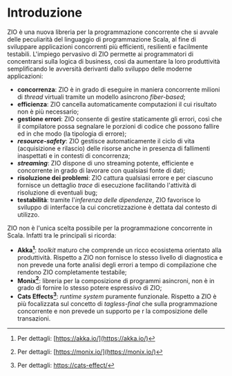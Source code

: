 # Introduzione
ZIO è una nuova libreria per la programmazione concorrente che si avvale delle peculiarità del linguaggio di programmazione Scala, al fine di sviluppare applicazioni concorrenti più efficienti, resilienti e facilmente testabili. L'impiego pervasivo di ZIO permette ai programmatori di concentrarsi sulla logica di business, così da aumentare la loro produttività semplificando le avversità derivanti dallo sviluppo delle moderne applicazioni:
* **concorrenza**: ZIO è in grado di eseguire in maniera concorrente milioni di _thread_ virtuali tramite un modello asincrono _fiber-based_;
* **efficienza**: ZIO cancella automaticamente computazioni il cui risultato non è più necessario;
* **gestione errori**: ZIO consente di gestire staticamente gli errori, così che il compilatore possa segnalare le porzioni di codice che possono fallire ed in che modo (la tipologia di errore);
* ***resource-safety***: ZIO gestisce automaticamente il ciclo di vita (acquisizione e rilascio) delle risorse anche in presenza di fallimenti inaspettati e in contesti di concorrenza;
* ***streaming***: ZIO dispone di uno streaming potente, efficiente e concorrente in grado di lavorare con qualsiasi fonte di dati;
* **risoluzione dei problemi**: ZIO cattura qualsiasi errore e per ciascuno fornisce un dettaglio _trace_ di esecuzione facilitando l'attività di risoluzione di eventuali bug;
* **testabilità**: tramite l'_inferenza delle dipendenze_, ZIO favorisce lo sviluppo di interfacce la cui concretizzazione è dettata dal contesto di utilizzo.

ZIO non è l'unica scelta possibile per la programmazione concorrente in Scala. Infatti tra le principali si ricorda:
* **Akka[^1]**: _toolkit_ maturo che comprende un ricco ecosistema orientato alla produttività. Rispetto a ZIO non fornisce lo stesso livello di diagnostica e non prevede una forte analisi degli errori a tempo di compilazione che rendono ZIO completamente testabile;
* **Monix[^2]**: libreria per la composizione di programmi asincroni, non è in grado di fornire lo stesso potere espressivo di ZIO;
* **Cats Effects[^3]**: _runtime system_ puramente funzionale. Rispetto a ZIO è più focalizzata sul concetto di _tagless-final_ che sulla programmazione concorrente e non prevede un supporto pe r la composizione delle transazioni.

[^1]: Per dettagli: [https://akka.io/](https://akka.io/)

[^2]: Per dettagli: [https://monix.io/](https://monix.io/)

[^3]: Per dettagli: [https://cats-effect/](https://typelevel.org/cats-effect/)

